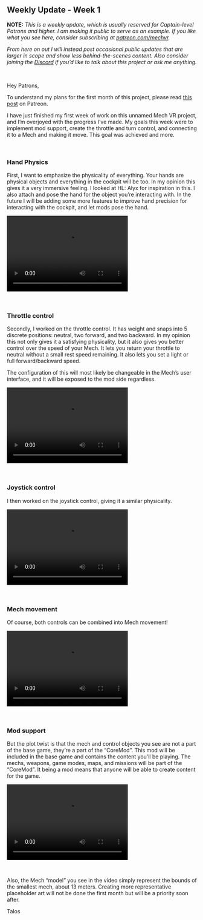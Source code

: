 ## Weekly Update - Week 1

**NOTE:** _This is a weekly update, which is usually reserved for Captain-level Patrons and higher. I am making it public to serve as an example. If you like what you see here, consider subscribing at [patreon.com/mechvr](https://www.patreon.com/mechvr)._ 

_From here on out I will instead post occasional public updates that are larger in scope and show less behind-the-scenes content. Also consider joining the [Discord](http://discord.gg/qTYbdVfYmh) if you’d like to talk about this project or ask me anything._

<br>

Hey Patrons,

To understand my plans for the first month of this project, please read [this post](https://www.patreon.com/posts/54959792) on Patreon.

I have just finished my first week of work on this unnamed Mech VR project, and I’m overjoyed with the progress I’ve made. 
My goals this week were to implement mod support, create the throttle and turn control, and connecting it to a Mech and making it move. This goal was achieved and more.

<br>

### Hand Physics

First, I want to emphasize the physicality of everything. Your hands are physical objects and everything in the cockpit will be too. 
In my opinion this gives it a very immersive feeling. I looked at HL: Alyx for inspiration in this. I also attach and pose the hand for the object you’re interacting with. 
In the future I will be adding some more features to improve hand precision for interacting with the cockpit, and let mods pose the hand.

<video src="https://user-images.githubusercontent.com/1854650/129532467-9276d9d8-f2bf-49a1-addb-cc354432ef8b.mp4" width="320" height="200" controls preload></video>

<br>

### Throttle control

Secondly, I worked on the throttle control. It has weight and snaps into 5 discrete positions: neutral, two forward, and two backward. 
In my opinion this not only gives it a satisfying physicality, but it also gives you better control over the speed of your Mech. 
It lets you return your throttle to neutral without a small rest speed remaining. It also lets you set a light or full forward/backward speed. 

The configuration of this will most likely be changeable in the Mech’s user interface, and it will be exposed to the mod side regardless.

<video src="https://user-images.githubusercontent.com/1854650/129533655-dcea663f-8578-4ac5-8016-e0db2a9ed693.mp4" width="320" height="200" controls preload></video>

<br>

### Joystick control

I then worked on the joystick control, giving it a similar physicality. 

<video src="https://user-images.githubusercontent.com/1854650/129536863-6954cd50-e674-4b40-aee5-89c76586c0c6.mp4" width="320" height="200" controls preload></video>

<br>

### Mech movement

Of course, both controls can be combined into Mech movement!

<video src="https://user-images.githubusercontent.com/1854650/129533812-ccdfea89-8be9-412e-8b87-ffe431f2c40b.mp4" width="320" height="200" controls preload></video>

<br>

### Mod support

But the plot twist is that the mech and control objects you see are not a part of the base game, they’re a part of the “CoreMod”. 
This mod will be included in the base game and contains the content you’ll be playing. The mechs, weapons, game modes, maps, and missions will be part of the “CoreMod”. 
It being a mod means that anyone will be able to create content for the game. 

<video src="https://user-images.githubusercontent.com/1854650/129533545-bc7af1ef-92aa-406c-b837-5fad9e627210.mp4" width="320" height="200" controls preload></video>

<br>

Also, the Mech “model” you see in the video simply represent the bounds of the smallest mech, about 13 meters. Creating more representative placeholder art will not be done the first month but will be a priority soon after.

Talos
